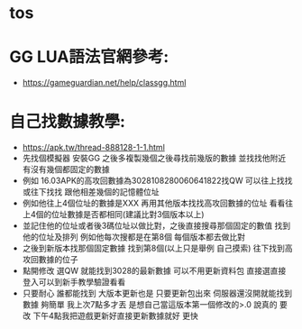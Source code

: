 # tos

# GG LUA語法官網參考:
+ https://gameguardian.net/help/classgg.html

# 自己找數據教學:
+ https://apk.tw/thread-888128-1-1.html
+ 先找個模擬器 安裝GG 之後多複製幾個之後尋找前幾版的數據 並找找他附近有沒有幾個都固定的數據
+ 例如 16.03APK的高攻回數據為3028108280060641822找QW
可以往上找找或往下找找 跟他相差幾個的記憶體位址
+ 例如他往上4個位址的數據是XXX 再用其他版本找找高攻回數據的位址
看看往上4個的位址數據是否都相同(建議比對3個版本以上)
+ 並記住他的位址或者後3碼位址以做比對，之後直接搜尋那個固定的數值 找到他的位址及排列  例如他每次搜都是在第8個 每個版本都去做比對
+ 之後到新版本找那個固定數據 找到第8個(以上只是舉例 自己摸索) 往下找到高攻回數據的位子
+ 點開修改 選QW 就能找到3028的最新數據
可以不用更新資料包 直接選直接登入可以到新手教學驗證看看
+ 只要耐心 誰都能找到 大版本更新也是
只要更新包出來 伺服器還沒開就能找到數據 夠簡單
我上次7點多才丟 是想自己當這版本第一個修改的>.0
說真的 要改 下午4點我把遊戲更新好直接更新數據就好 更快